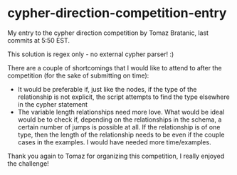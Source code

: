 # cypher-direction-competition-entry
My entry to the cypher direction competition by Tomaz Bratanic, last commits at 5:50 EST.

This solution is regex only - no external cypher parser! :) 

There are a couple of shortcomings that I would like to attend to after the competition (for the sake of submitting on time):
- It would be preferable if, just like the nodes, if the type of the relationship is not explicit, the script attempts to find the type elsewhere in the cypher statement
- The variable length relationships need more love. What would be ideal would be to check if, depending on the relationships in the schema, a certain number of jumps is possible at all. If the relationship is of one type, then the length of the relationship needs to be even if the couple cases in the examples. I would have needed more time/examples.

Thank you again to Tomaz for organizing this competition, I really enjoyed the challenge!
